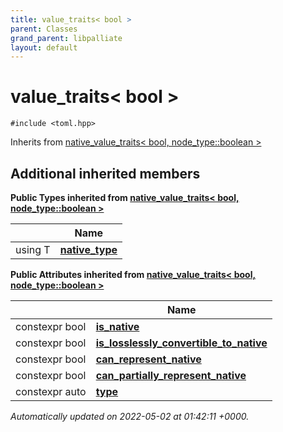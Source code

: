 ```yaml
---
title: value_traits< bool >
parent: Classes
grand_parent: libpalliate
layout: default
---
```


# value_traits< bool >






`#include <toml.hpp>`

Inherits from [native_value_traits< bool, node_type::boolean >](/libpalliate/generated/Classes/structnative__value__traits)

## Additional inherited members

**Public Types inherited from [native_value_traits< bool, node_type::boolean >](/libpalliate/generated/Classes/structnative__value__traits)**

|                | Name           |
| -------------- | -------------- |
| using T | **[native_type](/libpalliate/generated/Classes/structnative__value__traits#using-native-type)**  |

**Public Attributes inherited from [native_value_traits< bool, node_type::boolean >](/libpalliate/generated/Classes/structnative__value__traits)**

|                | Name           |
| -------------- | -------------- |
| constexpr bool | **[is_native](/libpalliate/generated/Classes/structnative__value__traits#variable-is-native)**  |
| constexpr bool | **[is_losslessly_convertible_to_native](/libpalliate/generated/Classes/structnative__value__traits#variable-is-losslessly-convertible-to-native)**  |
| constexpr bool | **[can_represent_native](/libpalliate/generated/Classes/structnative__value__traits#variable-can-represent-native)**  |
| constexpr bool | **[can_partially_represent_native](/libpalliate/generated/Classes/structnative__value__traits#variable-can-partially-represent-native)**  |
| constexpr auto | **[type](/libpalliate/generated/Classes/structnative__value__traits#variable-type)**  |



_Automatically updated on 2022-05-02 at 01:42:11 +0000._